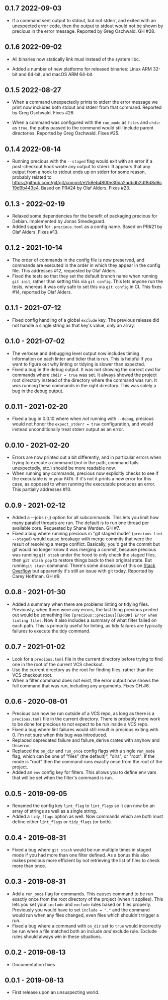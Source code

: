 ## 0.1.7 2022-09-03

- If a command sent output to stdout, but not stderr, and exited with an
  unexpected error code, then the output to stdout would not be shown by
  precious in the error message. Reported by Greg Oschwald. GH #28.

## 0.1.6 2022-09-02

- All binaries now statically link musl instead of the system libc.

- Added a number of new platforms for released binaries: Linux ARM 32-bit and
  64-bit, and macOS ARM 64-bit.

## 0.1.5 2022-08-27

- When a command unexpectedly prints to stderr the error message we print now
  includes both stdout and stderr from that command. Reported by Greg
  Oschwald. Fixes #26.

- When a command was configured with the `run_mode` as `files` and `chdir` as
  `true`, the paths passed to the command would still include parent
  directories. Reported by Greg Oschwald. Fixes #25.

## 0.1.4 2022-08-14

- Running precious with the `--staged` flag would exit with an error if a
  post-checkout hook wrote any output to stderr. It appears that any output
  from a hook to stdout ends up on stderr for some reason, probably related to
  https://github.com/git/git/commit/e258eb4800e30da2adbdb2df8d8d8c19d9b443e4. Based
  on PR#24 by Olaf Alders. Fixes #23.

## 0.1.3 - 2022-02-19

- Relaxed some dependencies for the benefit of packaging precious for
  Debian. Implemented by Jonas Smedegaard.
- Added support for `.precious.toml` as a config name. Based on PR#21 by Olaf
  Alders. Fixes #13.

## 0.1.2 - 2021-10-14

- The order of commands in the config file is now preserved, and commands are
  executed in the order in which they appear in the config file. This
  addresses #12, requested by Olaf Alders.
- Fixed the tests so that they set the default branch name when running `git init`, rather than setting this via `git config`. This lets anyone run the
  tests, whereas it was only safe to set this via `git config` in CI. This
  fixes #14, reported by Olaf Alders.

## 0.1.1 - 2021-07-12

- Fixed config handling of a global `exclude` key. The previous release did
  not handle a single string as that key's value, only an array.

## 0.1.0 - 2021-07-02

- The verbose and debugging level output now includes timing information on
  each linter and tidier that is run. This is helpful if you want to figure
  out why linting or tidying is slower than expected.
- Fixed a bug in the debug output. It was not showing the correct cwd for
  commands where `chdir = true` was set. It always showed the project root
  directory instead of the directory where the command was run. It _was_
  running these commands in the right directory. This was solely a bug in the
  debug output.

## 0.0.11 - 2021-02-20

- Fixed a bug in 0.0.10 where when _not_ running with `--debug`, precious
  would not honor the `expect_stderr = true` configuration, and would instead
  unconditionally treat stderr output as an error.

## 0.0.10 - 2021-02-20

- Errors are now printed out a bit differently, and in particular errors when
  trying to execute a command (not in the path, command fails unexpectedly,
  etc.) should be more readable now.
- When running any commands, precious now explicitly checks to see if the
  executable is in your `PATH`. If it's not it prints a new error for this
  case, as opposed to when running the executable produces an error. This
  partially addresses #10.

## 0.0.9 - 2021-02-12

- Added a --jobs (-j) option for all subcommands. This lets you limit how many
  parallel threads are run. The default is to run one thread per available
  core. Requested by Shane Warden. GH #7.
- Fixed a bug where running precious in "git staged mode" (`precious lint --staged`) would cause breakage with merge commits that were the result of
  resolving a merge conflict. Basically, you'd get the commit but git would no
  longer know it was merging a commit, because precious was running `git stash` under the hood to only check the staged files, then `git stash pop`
  to restore things back to their original state. But runnin`git stash`
  command. There's some discussion of this on [Stack
  Overflow](https://stackoverflow.com/questions/24637571/merge-status-lost-when-stashing)
  but apparently it's still an issue with git today. Reported by Carey
  Hoffman. GH #9.

## 0.0.8 - 2021-01-30

- Added a summary when there are problems linting or tidying
  files. Previously, when there were any errors, the last thing precious
  printed out would be something like `[precious::precious][ERROR] Error when linting files`. Now it also includes a summary of what filter failed on each
  path. This is primarily useful for linting, as tidy failures are typically
  failures to execute the tidy command.

## 0.0.7 - 2021-01-02

- Look for a `precious.toml` file in the current directory before trying to
  find one in the root of the current VCS checkout.
- Use the current directory as the root for finding files, rather than the VCS
  checkout root.
- When a filter command does not exist, the error output now shows the full
  command that was run, including any arguments. Fixes GH #6.

## 0.0.6 - 2020-08-01

- Precious can now be run outside of a VCS repo, as long as there is a
  `precious.toml` file in the current directory. There is probably more work
  to be done for precious to not expect to be run inside a VCS repo.
- Fixed a bug where lint failures would still result in precious exiting
  with 0. I'm not sure when this bug was introduced.
- Replaced deprecated failure and failure_derive crates with anyhow and
  thiserror.
- Replaced the `on_dir` and `run_once` config flags with a single `run_mode`
  flag, which can be one of "files" (the default)", "dirs", or "root". If the
  mode is "root" then the command runs exactly once from the root of the
  project.
- Added an `env` config key for filters. This allows you to define env vars
  that will be set when the filter's command is run.

## 0.0.5 - 2019-09-05

- Renamed the config key `lint_flag` to `lint_flags` so it can now be an array
  of strings as well as a single string.
- Added a `tidy_flags` option as well. Now commands which are both must define
  either `lint_flags` or `tidy_flags` (or both).

## 0.0.4 - 2019-08-31

- Fixed a bug where `git stash` would be run multiple times in staged mode if
  you had more than one filter defined. As a bonus this also makes precious
  more efficient by not retrieving the list of files to check more than once.

## 0.0.3 - 2019-08-31

- Add a `run_once` flag for commands. This causes command to be run exactly
  once from the root directory of the project (when it applies). This lets you
  set your `include` and `exclude` rules based on files properly. Previously
  you would have to set `include = "."` and the command would run when any
  files changed, even files which shouldn't trigger a run.
- Fixed a bug where a command with `on_dir` set to `true` would incorrectly be
  run when a file matched both an include _and_ exclude rule. Exclude rules
  should always win in these situations.

## 0.0.2 - 2019-08-13

- Documentation fixes

## 0.0.1 - 2019-08-13

- First release upon an unsuspecting world.
